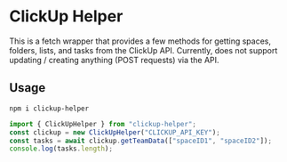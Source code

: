 # ClickUp Helper

This is a fetch wrapper that provides a few methods for getting spaces, folders, lists, and tasks from the ClickUp API. Currently, does not support updating / creating anything (POST requests) via the API.

## Usage

`npm i clickup-helper`

```js
import { ClickUpHelper } from "clickup-helper";
const clickup = new ClickUpHelper("CLICKUP_API_KEY");
const tasks = await clickup.getTeamData(["spaceID1", "spaceID2"]);
console.log(tasks.length);
```
